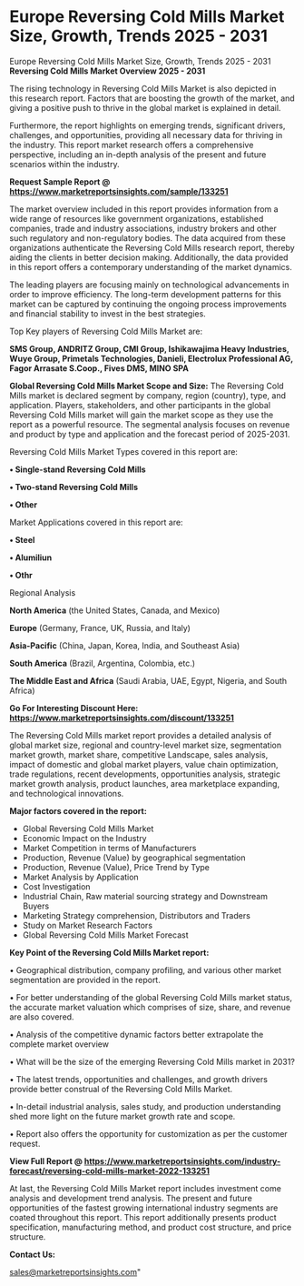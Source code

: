 # Europe Reversing Cold Mills Market Size, Growth, Trends 2025 - 2031
Europe Reversing Cold Mills Market Size, Growth, Trends 2025 - 2031
<Strong> Reversing Cold Mills Market Overview 2025 - 2031</strong>

The rising technology in Reversing Cold Mills Market is also depicted in this research report. Factors that are boosting the growth of the market, and giving a positive push to thrive in the global market is explained in detail.

Furthermore, the report highlights on emerging trends, significant drivers, challenges, and opportunities, providing all necessary data for thriving in the industry. This report market research offers a comprehensive perspective, including an in-depth analysis of the present and future scenarios within the industry.

<strong>Request Sample Report @ <a href=https://www.marketreportsinsights.com/sample/133251>https://www.marketreportsinsights.com/sample/133251</a></strong>

The market overview included in this report provides information from a wide range of resources like government organizations, established companies, trade and industry associations, industry brokers and other such regulatory and non-regulatory bodies. The data acquired from these organizations authenticate the Reversing Cold Mills research report, thereby aiding the clients in better decision making. Additionally, the data provided in this report offers a contemporary understanding of the market dynamics.

The leading players are focusing mainly on technological advancements in order to improve efficiency. The long-term development patterns for this market can be captured by continuing the ongoing process improvements and financial stability to invest in the best strategies.

Top Key players of Reversing Cold Mills Market are:

<strong>SMS Group, ANDRITZ Group, CMI Group, Ishikawajima Heavy Industries, Wuye Group, Primetals Technologies, Danieli, Electrolux Professional AG, Fagor Arrasate S.Coop., Fives DMS, MINO SPA</strong>

<strong><b>Global Reversing Cold Mills Market Scope and Size:</b></strong>
The Reversing Cold Mills market is declared segment by company, region (country), type, and application. Players, stakeholders, and other participants in the global Reversing Cold Mills market will gain the market scope as they use the report as a powerful resource. The segmental analysis focuses on revenue and product by type and application and the forecast period of 2025-2031.

Reversing Cold Mills Market Types covered in this report are:

<strong>• Single-stand Reversing Cold Mills

• Two-stand Reversing Cold Mills

• Other</strong>

Market Applications covered in this report are:

<strong>• Steel

• Alumiliun

• Othr</strong> 

Regional Analysis

<strong>North America</strong> (the United States, Canada, and Mexico)

<strong>Europe</strong> (Germany, France, UK, Russia, and Italy)

<strong>Asia-Pacific</strong> (China, Japan, Korea, India, and Southeast Asia)

<strong>South America</strong> (Brazil, Argentina, Colombia, etc.)

<strong>The Middle East and Africa</strong> (Saudi Arabia, UAE, Egypt, Nigeria, and South Africa)

<strong>Go For Interesting Discount Here: <a href=https://www.marketreportsinsights.com/discount/133251>https://www.marketreportsinsights.com/discount/133251</a></strong>

The Reversing Cold Mills market report provides a detailed analysis of global market size, regional and country-level market size, segmentation market growth, market share, competitive Landscape, sales analysis, impact of domestic and global market players, value chain optimization, trade regulations, recent developments, opportunities analysis, strategic market growth analysis, product launches, area marketplace expanding, and technological innovations.

<strong><b>Major factors covered in the report:</b></strong>
<ul>
  <li>Global Reversing Cold Mills Market </li>
  <li>Economic Impact on the Industry</li>
  <li>Market Competition in terms of Manufacturers</li>
  <li>Production, Revenue (Value) by geographical segmentation</li>
  <li>Production, Revenue (Value), Price Trend by Type</li>
  <li>Market Analysis by Application</li>
  <li>Cost Investigation</li>
  <li>Industrial Chain, Raw material sourcing strategy and Downstream Buyers</li>
  <li>Marketing Strategy comprehension, Distributors and Traders</li>
  <li>Study on Market Research Factors</li>
  <li>Global Reversing Cold Mills Market Forecast</li>
</ul>

<strong><b>Key Point of the Reversing Cold Mills Market report:</b></strong>

• Geographical distribution, company profiling, and various other market segmentation are provided in the report.

• For better understanding of the global Reversing Cold Mills market status, the accurate market valuation which comprises of size, share, and revenue are also covered.

• Analysis of the competitive dynamic factors better extrapolate the complete market overview

• What will be the size of the emerging Reversing Cold Mills market in 2031?

• The latest trends, opportunities and challenges, and growth drivers provide better construal of the Reversing Cold Mills Market.

• In-detail industrial analysis, sales study, and production understanding shed more light on the future market growth rate and scope.

• Report also offers the opportunity for customization as per the customer request.

<strong><b>View Full Report @ <a href=https://www.marketreportsinsights.com/industry-forecast/reversing-cold-mills-market-2022-133251>https://www.marketreportsinsights.com/industry-forecast/reversing-cold-mills-market-2022-133251</a></b></strong>


At last, the Reversing Cold Mills Market report includes investment come analysis and development trend analysis. The present and future opportunities of the fastest growing international industry segments are coated throughout this report. This report additionally presents product specification, manufacturing method, and product cost structure, and price structure.

<strong>Contact Us:</strong>

sales@marketreportsinsights.com"
